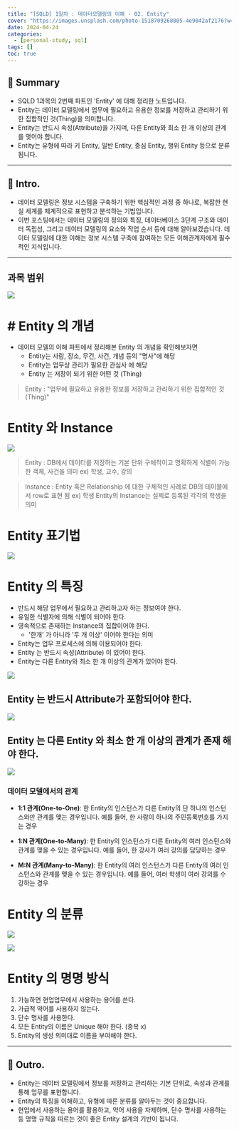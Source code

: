 ```yaml
---
title: "[SQLD] 1일차 : 데이터모델링의 이해 - 02. Entity"
cover: "https://images.unsplash.com/photo-1518709268805-4e9042af2176?w=1920&h=1080&fit=crop"
date: 2024-04-24
categories:
  - [personal-study, sql]
tags: []
toc: true
---
```

## 🚦 Summary
- SQLD 1과목의 2번째 파트인 'Entity' 에 대해 정리한 노트입니다.
- Entity는 데이터 모델링에서 업무에 필요하고 유용한 정보를 저장하고 관리하기 위한 집합적인 것(Thing)을 의미합니다.
- Entity는 반드시 속성(Attribute)을 가지며, 다른 Entity와 최소 한 개 이상의 관계를 맺어야 합니다.
- Entity는 유형에 따라 키 Entity, 일반 Entity, 중심 Entity, 행위 Entity 등으로 분류됩니다.

---


## 📌 Intro.
- 데이터 모델링은 정보 시스템을 구축하기 위한 핵심적인 과정 중 하나로, 복잡한 현실 세계를 체계적으로 표현하고 분석하는 기법입니다. 
- 이번 포스팅에서는 데이터 모델링의 정의와 특징, 데이터베이스 3단계 구조와 데이터 독립성, 그리고 데이터 모델링의 요소와 작업 순서 등에 대해 알아보겠습니다. 데이터 모델링에 대한 이해는 정보 시스템 구축에 참여하는 모든 이해관계자에게 필수적인 지식입니다.

---


## 과목 범위
![](https://i.imgur.com/eHZvhcw.png)

# # Entity 의 개념
- 데이터 모델의 이해 파트에서 정리해본 Entity 의 개념을 확인해보자면 
	- Entity는 사람, 장소, 무건, 사건, 개념 등의 "명사"에 해당
	- Entity는 업무상 관리가 필요한 관심사 에 해당
	- Entity 는 저장이 되기 위한 어떤 것 (Thing)

> Entity : "업무에 필요하고 유용한 정보를 저장하고 관리하기 위한 집합적인 것(Thing)" 

# Entity 와 Instance
![](https://i.imgur.com/xIU1hQy.png)

> Entity : DB에서 데이터를 저장하는 기본 단위
> 구체적이고 명확하게 식별이 가능한 객체, 사건을 의미
> ex) 학생, 교수, 강의

> Instance : Entity 혹은 Relationship 에 대한 구체적인 사례로 DB의 테이블에서 row로 표현 됨
> ex) 학생 Entity의 Instance는 실제로 등록된 각각의 학생을 의미

# Entity 표기법
![](https://i.imgur.com/2YLkyQE.png)

# Entity 의 특징
- 반드시 해당 업무에서 필요하고 관리하고자 하는 정보여야 한다.
- 유일한 식별자에 의해 식별이 되어야 한다.
- 영속적으로 존재하는 Instance의 집합이어야 한다. 
	- '한개' 가 아니라 '두 개 이상' 이어야 한다는 의미
- Entity는 업무 프로세스에 의해 이용되어야 한다.
- Entity 는 반드시 속성(Attribute) 이 있어야 한다.
- Entity는 다른 Entity와 최소 한 개 이상의 관계가 있어야 한다.

![](https://i.imgur.com/1xg3VsW.png)

## Entity 는 반드시 Attribute가 포함되어야 한다.
![](https://i.imgur.com/84prDAs.png)

## Entity 는 다른 Entity 와 최소 한 개 이상의 관계가 존재 해야 한다.
![](https://i.imgur.com/WUUxtB4.png)

### 데이터 모델에서의 관계
- **1:1 관계(One-to-One)**: 한 Entity의 인스턴스가 다른 Entity의 단 하나의 인스턴스와만 관계를 맺는 경우입니다. 예를 들어, 한 사람이 하나의 주민등록번호를 가지는 경우
    
- **1:N 관계(One-to-Many)**: 한 Entity의 인스턴스가 다른 Entity의 여러 인스턴스와 관계를 맺을 수 있는 경우입니다. 예를 들어, 한 강사가 여러 강의를 담당하는 경우
    
- **M:N 관계(Many-to-Many)**: 한 Entity의 여러 인스턴스가 다른 Entity의 여러 인스턴스와 관계를 맺을 수 있는 경우입니다. 예를 들어, 여러 학생이 여러 강의를 수강하는 경우

# Entity 의 분류
![](https://i.imgur.com/HUmgVs9.png)

![](https://i.imgur.com/billRdT.png)

# Entity 의 명명 방식
1. 가능하면 현업업무에서 사용하는 용어를 쓴다.
2. 가급적 약어를 사용하지 않는다.
3. 단수 명사를 사용한다.
4. 모든 Entity의 이름은 Unique 해야 한다. (중복 x)
5. Entity의 생성 의미대로 이름을 부여해야 한다.

---


## 🎈 Outro.
- Entity는 데이터 모델링에서 정보를 저장하고 관리하는 기본 단위로, 속성과 관계를 통해 업무를 표현합니다.
- Entity의 특징을 이해하고, 유형에 따른 분류를 알아두는 것이 중요합니다.
- 현업에서 사용하는 용어를 활용하고, 약어 사용을 자제하며, 단수 명사를 사용하는 등 명명 규칙을 따르는 것이 좋은 Entity 설계의 기반이 됩니다.

